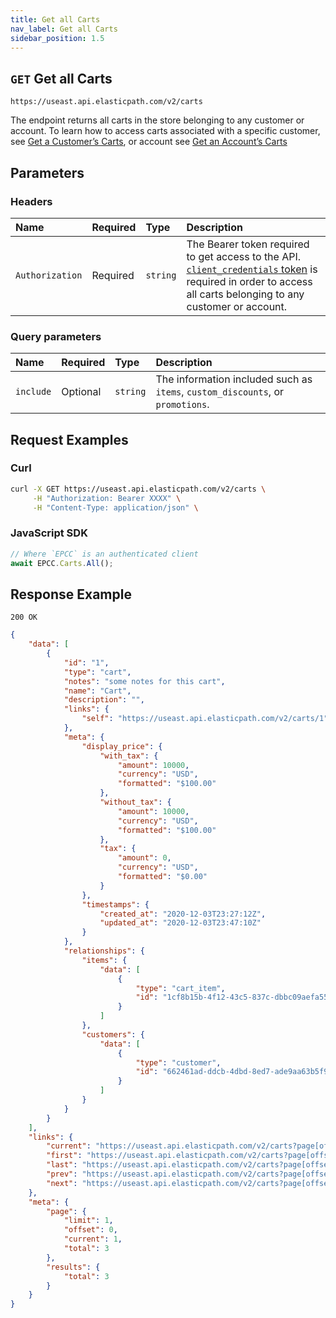 ```yaml
---
title: Get all Carts
nav_label: Get all Carts
sidebar_position: 1.5
---
```


## `GET` Get all Carts

```http
https://useast.api.elasticpath.com/v2/carts
```

The endpoint returns all carts in the store belonging to any customer or account. To learn how to access carts associated with a specific customer, see [Get a Customerʼs Carts](/docs/commerce-cloud/carts/customer-cart-associations/get-customer-carts), or account see [Get an Accountʼs Carts](/docs/commerce-cloud/carts/account-cart-associations/get-account-carts)

## Parameters

### Headers

| Name            | Required | Type     | Description                                                                                                                                                                                                                         |
|:----------------|:---------|:---------|:------------------------------------------------------------------------------------------------------------------------------------------------------------------------------------------------------------------------------------|
| `Authorization` | Required | `string` | The Bearer token required to get access to the API. [`client_credentials` token](/guides/Getting%20Started/authentication/Tokens/client-credential-token) is required in order to access all carts belonging to any customer or account. |

### Query parameters

| Name      | Required | Type     | Description  |
|:----------|:---------|:---------|:-------------|
| `include` | Optional | `string` | The information included such as `items`, `custom_discounts`, or `promotions`. |

## Request Examples

### Curl

```bash
curl -X GET https://useast.api.elasticpath.com/v2/carts \
     -H "Authorization: Bearer XXXX" \
     -H "Content-Type: application/json" \
```

### JavaScript SDK

```javascript
// Where `EPCC` is an authenticated client
await EPCC.Carts.All();
```

## Response Example

`200 OK`

```json
{
    "data": [
        {
            "id": "1",
            "type": "cart",
            "notes": "some notes for this cart",
            "name": "Cart",
            "description": "",
            "links": {
                "self": "https://useast.api.elasticpath.com/v2/carts/1"
            },
            "meta": {
                "display_price": {
                    "with_tax": {
                        "amount": 10000,
                        "currency": "USD",
                        "formatted": "$100.00"
                    },
                    "without_tax": {
                        "amount": 10000,
                        "currency": "USD",
                        "formatted": "$100.00"
                    },
                    "tax": {
                        "amount": 0,
                        "currency": "USD",
                        "formatted": "$0.00"
                    }
                },
                "timestamps": {
                    "created_at": "2020-12-03T23:27:12Z",
                    "updated_at": "2020-12-03T23:47:10Z"
                }
            },
            "relationships": {
                "items": {
                    "data": [
                        {
                            "type": "cart_item",
                            "id": "1cf8b15b-4f12-43c5-837c-dbbc09aefa55"
                        }
                    ]
                },
                "customers": {
                    "data": [
                        {
                            "type": "customer",
                            "id": "662461ad-ddcb-4dbd-8ed7-ade9aa63b5f9"
                        }
                    ]
                }
            }
        }
    ],
    "links": {
        "current": "https://useast.api.elasticpath.com/v2/carts?page[offset]=0&page[limit]=1&filter=",
        "first": "https://useast.api.elasticpath.com/v2/carts?page[offset]=0&page[limit]=1&filter=",
        "last": "https://useast.api.elasticpath.com/v2/carts?page[offset]=2&page[limit]=1&filter=",
        "prev": "https://useast.api.elasticpath.com/v2/carts?page[offset]=0&page[limit]=1&filter=",
        "next": "https://useast.api.elasticpath.com/v2/carts?page[offset]=1&page[limit]=1&filter="
    },
    "meta": {
        "page": {
            "limit": 1,
            "offset": 0,
            "current": 1,
            "total": 3
        },
        "results": {
            "total": 3
        }
    }
}
```
